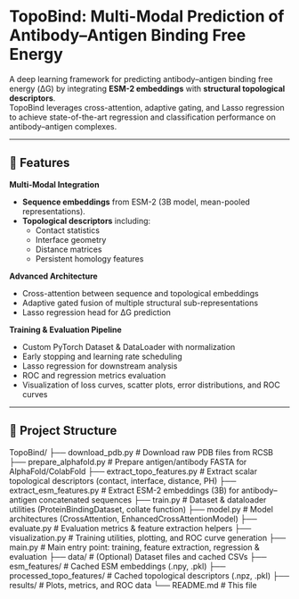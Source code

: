 # TopoBind: Multi-Modal Prediction of Antibody–Antigen Binding Free Energy

A deep learning framework for predicting antibody–antigen binding free energy (ΔG) by integrating **ESM-2 embeddings** with **structural topological descriptors**.  
TopoBind leverages cross-attention, adaptive gating, and Lasso regression to achieve state-of-the-art regression and classification performance on antibody–antigen complexes.

---

## 🚀 Features

**Multi-Modal Integration**
- **Sequence embeddings** from ESM-2 (3B model, mean-pooled representations).
- **Topological descriptors** including:
  - Contact statistics  
  - Interface geometry  
  - Distance matrices  
  - Persistent homology features

**Advanced Architecture**
- Cross-attention between sequence and topological embeddings  
- Adaptive gated fusion of multiple structural sub-representations  
- Lasso regression head for ΔG prediction  

**Training & Evaluation Pipeline**
- Custom PyTorch Dataset & DataLoader with normalization  
- Early stopping and learning rate scheduling  
- Lasso regression for downstream analysis  
- ROC and regression metrics evaluation  
- Visualization of loss curves, scatter plots, error distributions, and ROC curves  

---

## 📁 Project Structure

TopoBind/
├── download_pdb.py # Download raw PDB files from RCSB
├── prepare_alphafold.py # Prepare antigen/antibody FASTA for AlphaFold/ColabFold
├── extract_topo_features.py # Extract scalar topological descriptors (contact, interface, distance, PH)
├── extract_esm_features.py # Extract ESM-2 embeddings (3B) for antibody–antigen concatenated sequences
├── train.py # Dataset & dataloader utilities (ProteinBindingDataset, collate function)
├── model.py # Model architectures (CrossAttention, EnhancedCrossAttentionModel)
├── evaluate.py # Evaluation metrics & feature extraction helpers
├── visualization.py # Training utilities, plotting, and ROC curve generation
├── main.py # Main entry point: training, feature extraction, regression & evaluation
├── data/ # (Optional) Dataset files and cached CSVs
├── esm_features/ # Cached ESM embeddings (.npy, .pkl)
├── processed_topo_features/ # Cached topological descriptors (.npz, .pkl)
├── results/ # Plots, metrics, and ROC data
└── README.md # This file
